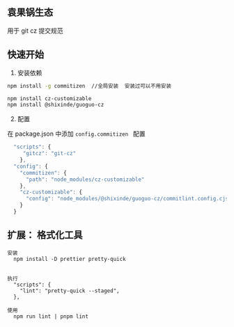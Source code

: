 ## 袁果锅生态

用于 git cz 提交规范

## 快速开始

1. 安装依赖

```bash
npm install -g commitizen  //全局安装  安装过可以不用安装

npm install cz-customizable
npm install @shixinde/guoguo-cz
```

2. 配置

在 package.json 中添加 `config.commitizen ` 配置

```js
  "scripts": {
     "gitcz": "git-cz"
    },
  "config": {
    "commitizen": {
      "path": "node_modules/cz-customizable"
    },
    "cz-customizable": {
      "config": "node_modules/@shixinde/guoguo-cz/commitlint.config.cjs"
    }
  }

```


## 扩展： 格式化工具  
    
    安装
      npm install -D prettier pretty-quick

     
    执行
      "scripts": {
        "lint": "pretty-quick --staged",
      },

    使用
      npm run lint | pnpm lint

